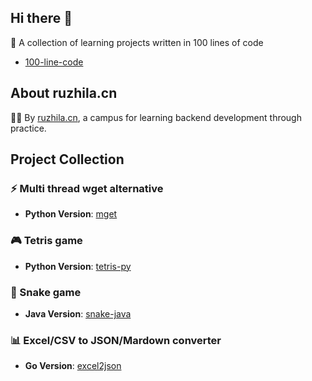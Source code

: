 ## Hi there 👋


🚀 A collection of learning projects written in 100 lines of code  

- [100-line-code](https://github.com/ruzhila/100-line-code) 


## About ruzhila.cn

🙋‍♀️ By [ruzhila.cn](http://ruzhila.cn/?from=github_org), a campus for learning backend development through practice.


## Project Collection

### ⚡ Multi thread wget alternative
- **Python Version**: [mget](https://github.com/ruzhila/mget)
  
### 🎮 Tetris game
- **Python Version**: [tetris-py](https://github.com/ruzhila/tetris-py)

  
### 🐍 Snake game
- **Java Version**: [snake-java](https://github.com/ruzhila/snake-java)

  
### 📊 Excel/CSV to JSON/Mardown converter
- **Go Version**: [excel2json](https://github.com/ruzhila/excel_csv_to_json_or_markdown)
